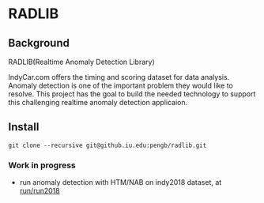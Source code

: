 RADLIB
============

## Background

RADLIB(Realtime Anomaly Detection Library)

IndyCar.com offers the timing and scoring dataset for data analysis. 
Anomaly detection is one of the important problem they would like to resolve. 
This project has the goal to build the needed technology to support this challenging realtime anomaly detection applicaion.

## Install

```
git clone --recursive git@github.iu.edu:pengb/radlib.git
```

### Work in progress

+ run anomaly detection with HTM/NAB on indy2018 dataset, at [run/run2018](run/run2018/)



